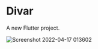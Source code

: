 # Divar

A new Flutter project.

![Screenshot 2022-04-17 013602](https://user-images.githubusercontent.com/101221304/163691586-f6f131ed-f4b0-4d2a-abc4-2fab9be0755a.png)
